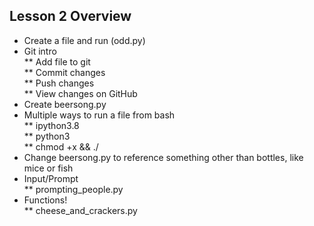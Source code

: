 ## Lesson 2 Overview
* Create a file and run (odd.py)  
* Git intro  
** Add file to git  
** Commit changes  
** Push changes  
** View changes on GitHub  
* Create beersong.py  
* Multiple ways to run a file from bash  
** ipython3.8  
** python3  
** chmod +x <filename> && ./<filename>  
* Change beersong.py to reference something other than bottles, like mice or fish  
* Input/Prompt  
** prompting_people.py  
* Functions!  
** cheese_and_crackers.py  
